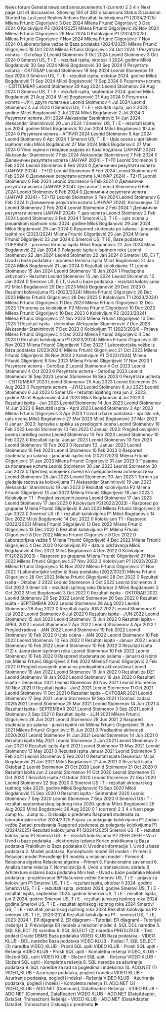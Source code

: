 News forum
General news and announcements
1
(current)
2
3
4
»
Next page
List of discussions. Showing 100 of 382 discussions
Status
Discussion Started by Last post Replies
Actions
Rezultati kolokvijuma P1 (2024/2025)
Milena Frtunić Gligorijević
3 Dec 2024
Milena Frtunić Gligorijević
3 Dec 2024
0
Kolokvijum P2 (2024/2025)
Milena Frtunić Gligorijević
29 Nov 2024
Milena Frtunić Gligorijević
29 Nov 2024
0
Kolokvijum P1 (2024/2025)
Milena Frtunić Gligorijević
7 Nov 2024
Milena Frtunić Gligorijević
7 Nov 2024
0
Laboratorijske vežbe iz Baza podataka (2024/2025)
Milena Frtunić Gligorijević
18 Oct 2024
Milena Frtunić Gligorijević
24 Oct 2024
1
Резултати испита - Октобар 2
Leonid Stoimenov
3 Oct 2024
Leonid Stoimenov
3 Oct 2024
0
Smerovi US, T i E - rezultati ispita, oktobar II 2024. godine
Miloš Bogdanović
30 Sep 2024
Miloš Bogdanović
30 Sep 2024
0
Резултати испита - ОКТОБАР
Leonid Stoimenov
19 Sep 2024
Leonid Stoimenov
19 Sep 2024
0
Smerovi US, T i E - rezultati ispita, oktobar 2024. godine
Miloš Bogdanović
11 Sep 2024
Miloš Bogdanović
11 Sep 2024
0
Резултати испита - СЕПТЕМБАР
Leonid Stoimenov
29 Aug 2024
Leonid Stoimenov
29 Aug 2024
0
Smerovi US, T i E - rezultati ispita, septembar 2024. godine
Miloš Bogdanović
21 Aug 2024
Miloš Bogdanović
21 Aug 2024
0
Резултати испита - ЈУН, друго полагање
Leonid Stoimenov
4 Jul 2024
Leonid Stoimenov
4 Jul 2024
0
Smerovi US, T i E - rezultati ispita, jun 2 2024. godine
Miloš Bogdanović
2 Jul 2024
Miloš Bogdanović
2 Jul 2024
0
Резултати испита ЈУН 2024
Aleksandar Stanimirović
14 Jun 2024
Aleksandar Stanimirović
20 Jun 2024
1
Smerovi US, T i E - rezultati ispita, jun 2024. godine
Miloš Bogdanović
10 Jun 2024
Miloš Bogdanović
10 Jun 2024
0
Резултати испита - АПРИЛ 2024
Leonid Stoimenov
5 Apr 2024
Leonid Stoimenov
6 Apr 2024
1
Smerovi US, T i E - Upis ocena u aprilskom ispitnom roku
Miloš Bogdanović
27 Mar 2024
Miloš Bogdanović
27 Mar 2024
0
Упис оцена и гледање радова из База података (ЈАНУАР 2024)
Aleksandar Stanimirović
7 Feb 2024
Aleksandar Stanimirović
7 Feb 2024
0
Делимични резултати испита (ЈАНУАР 2024) - Т+П1
Leonid Stoimenov
6 Feb 2024
Leonid Stoimenov
6 Feb 2024
0
Делимични резултати испита (ЈАНУАР 2024) - Т+П2
Leonid Stoimenov
6 Feb 2024
Leonid Stoimenov
6 Feb 2024
0
Делимични резултати испита (ЈАНУАР 2024) - Т2+П
Leonid Stoimenov
6 Feb 2024
Leonid Stoimenov
6 Feb 2024
0
Делимични резултати испита (ЈАНУАР 2024): Цео испит
Leonid Stoimenov
6 Feb 2024
Leonid Stoimenov
6 Feb 2024
0
Делимични резултати испита (ЈАНУАР 2024) - Т2+П2
Leonid Stoimenov
6 Feb 2024
Leonid Stoimenov
6 Feb 2024
0
Делимични резултати испита (ЈАНУАР 2024): Колоквијум Т2
Leonid Stoimenov
2 Feb 2024
Leonid Stoimenov
2 Feb 2024
1
Делимични резултати испита (ЈАНУАР 2024): Т део испита
Leonid Stoimenov
2 Feb 2024
Leonid Stoimenov
2 Feb 2024
1
Smerovi US, T i E - upis ocena u januarskom ispitnom roku 2024. godine
Miloš Bogdanović
29 Jan 2024
Miloš Bogdanović
29 Jan 2024
0
Raspored studenata po salama - januarski ispitni rok (2023/2024)
Milena Frtunić Gligorijević
23 Jan 2024
Milena Frtunić Gligorijević
23 Jan 2024
0
Smerovi US, T i E, Baze podataka 2ОЕУ6Б02 - promena termina ispita
Miloš Bogdanović
22 Jan 2024
Miloš Bogdanović
22 Jan 2024
0
Polaganje ispita u ispitnom roku
Leonid Stoimenov
22 Jan 2024
Leonid Stoimenov
22 Jan 2024
0
Smerovi US, E i T, Uvod u baze podataka - promena termina ispita
Miloš Bogdanović
21 Jan 2024
Miloš Bogdanović
21 Jan 2024
0
Rezultati kolokvijuma T1
Leonid Stoimenov
15 Jan 2024
Leonid Stoimenov
16 Jan 2024
1
Predispitne aktivnosti - Rezultati
Leonid Stoimenov
15 Jan 2024
Leonid Stoimenov
15 Jan 2024
0
Smerovi US, E i T, Uvod u baze podataka - rezultati kolokvijuma P2
Miloš Bogdanović
29 Dec 2023
Miloš Bogdanović
29 Dec 2023
0
Rezultati kolokvijuma P2 (2023/2024)
Milena Frtunić Gligorijević
28 Dec 2023
Milena Frtunić Gligorijević
28 Dec 2023
0
Kolokvijum T1 (2023/2024)
Milena Frtunić Gligorijević
11 Dec 2023
Milena Frtunić Gligorijević
12 Dec 2023
1
Priprema za kolokvijum P2
Milena Frtunić Gligorijević
10 Dec 2023
Milena Frtunić Gligorijević
10 Dec 2023
0
Kolokvijum P2 (2023/2024)
Milena Frtunić Gligorijević
27 Nov 2023
Milena Frtunić Gligorijević
10 Dec 2023
1
Rezultati ispita - decembar
Aleksandar Stanimirović
7 Dec 2023
Aleksandar Stanimirović
7 Dec 2023
0
Kolokvijum T1 (2023/2024) - Prijava
Milena Frtunić Gligorijević
4 Dec 2023
Milena Frtunić Gligorijević
4 Dec 2023
0
Rezultati kolokvijuma P1 (2023/2024)
Milena Frtunić Gligorijević
30 Nov 2023
Milena Frtunić Gligorijević
1 Dec 2023
1
Laboratorijske vežbe iz Baza podataka (2023/2024)
Milena Frtunić Gligorijević
21 Oct 2023
Milena Frtunić Gligorijević
28 Nov 2023
2
Kolokvijum P1 (2023/2024)
Milena Frtunić Gligorijević
8 Nov 2023
Milena Frtunić Gligorijević
17 Nov 2023
1
Резултати испита - Октобар 2
Leonid Stoimenov
4 Oct 2023
Leonid Stoimenov
4 Oct 2023
0
Резултати испита - Октобар 2023
Leonid Stoimenov
16 Sep 2023
Leonid Stoimenov
16 Sep 2023
0
Резултати испита - СЕПТЕМБАР 2023
Leonid Stoimenov
25 Aug 2023
Leonid Stoimenov
25 Aug 2023
0
Резултати испита - ЈУН2
Leonid Stoimenov
6 Jul 2023
Leonid Stoimenov
6 Jul 2023
0
Smer US - rezultati ispitnog roka jun 2, 2023. godine
Miloš Bogdanović
4 Jul 2023
Miloš Bogdanović
4 Jul 2023
0
Rezultati ispita - Jun 2023
Leonid Stoimenov
14 Jun 2023
Leonid Stoimenov
14 Jun 2023
0
Rezultati ispita - April 2023
Leonid Stoimenov
3 Apr 2023
Milena Frtunić Gligorijević
3 Apr 2023
1
Uvod u baze podataka - aprilski rok, upis ocena
Miloš Bogdanović
27 Mar 2023
Miloš Bogdanović
27 Mar 2023
0
Januar 2023: Ispravke u spisku sa predlogom ocena
Leonid Stoimenov
10 Feb 2023
Leonid Stoimenov
10 Feb 2023
0
Januar 2023: Pregled osvojenih poena i predlog ocena
Leonid Stoimenov
10 Feb 2023
Leonid Stoimenov
10 Feb 2023
0
Rezultati ispita, Januar 2023
Leonid Stoimenov
10 Feb 2023
Leonid Stoimenov
10 Feb 2023
0
Rezultati T2, Januar 2023
Leonid Stoimenov
10 Feb 2023
Leonid Stoimenov
10 Feb 2023
0
Raspored studenata po salama - januarski ispitni rok (2022/2023)
Milena Frtunić Gligorijević
31 Jan 2023
Milena Frtunić Gligorijević
31 Jan 2023
0
Правила за полагање испита
Leonid Stoimenov
30 Jan 2023
Leonid Stoimenov
30 Jan 2023
0
Преглед освојених поена на предиспитним активностима
Leonid Stoimenov
25 Jan 2023
Leonid Stoimenov
30 Jan 2023
1
Termin za gledanje radova sa kolokvijuma T1
Aleksandar Stanimirović
19 Jan 2023
Aleksandar Stanimirović
19 Jan 2023
0
Rezultati kolokvijuma P2
Milena Frtunić Gligorijević
13 Jan 2023
Milena Frtunić Gligorijević
18 Jan 2023
1
Kolokvijum T1 - Pregled osvojenih poena
Leonid Stoimenov
17 Jan 2023
Leonid Stoimenov
17 Jan 2023
0
Kolokvijum P2(2022/2023) - Raspored po grupama
Milena Frtunić Gligorijević
8 Jan 2023
Milena Frtunić Gligorijević
8 Jan 2023
0
Smerovi US i E - rezultati kolokvijuma P1
Miloš Bogdanović
14 Dec 2022
Miloš Bogdanović
14 Dec 2022
0
Kolokvijum T1 - Raspored (2022/2023)
Milena Frtunić Gligorijević
13 Dec 2022
Milena Frtunić Gligorijević
13 Dec 2022
0
Rezultati kolokvijuma P1
Milena Frtunić Gligorijević
8 Dec 2022
Milena Frtunić Gligorijević
8 Dec 2022
0
Laboratorijska vežba 5
Milena Frtunić Gligorijević
4 Dec 2022
Milena Frtunić Gligorijević
4 Dec 2022
0
Kolokvijum P2 - datum održavanja
Miloš Bogdanović
4 Dec 2022
Miloš Bogdanović
4 Dec 2022
0
Kolokvijum P1(2022/2023) - Raspored po grupama
Milena Frtunić Gligorijević
27 Nov 2022
Milena Frtunić Gligorijević
27 Nov 2022
0
Kolokvijum P1 (2022/2023)
Milena Frtunić Gligorijević
14 Nov 2022
Milena Frtunić Gligorijević
21 Nov 2022
1
Laboratorijske vežbe iz Baza podataka (2022/2023)
Milena Frtunić Gligorijević
28 Oct 2022
Milena Frtunić Gligorijević
28 Oct 2022
0
Rezultati ispita - Oktobar 2 2022
Leonid Stoimenov
3 Oct 2022
Leonid Stoimenov
3 Oct 2022
0
Smer US - rezultati ispitnog roka Oktobar 2
Miloš Bogdanović
3 Oct 2022
Miloš Bogdanović
3 Oct 2022
0
Rezultati ispita - OKTOBAR 2022
Leonid Stoimenov
20 Sep 2022
Leonid Stoimenov
20 Sep 2022
0
Rezultati ispita - SEPTEMBAR 2022
Leonid Stoimenov
28 Aug 2022
Leonid Stoimenov
28 Aug 2022
0
Rezultati ispita JUN2 2022
Leonid Stoimenov
6 Jul 2022
Leonid Stoimenov
6 Jul 2022
0
Rezultati ispita - JUN 2022
Leonid Stoimenov
15 Jun 2022
Leonid Stoimenov
15 Jun 2022
0
Rezultati ispita - APRIL 2022
Leonid Stoimenov
2 Apr 2022
Leonid Stoimenov
4 Apr 2022
1
Pregled radova - JAN 2022
Leonid Stoimenov
10 Feb 2022
Leonid Stoimenov
10 Feb 2022
0
Upis ocena - JAN 2022
Leonid Stoimenov
10 Feb 2022
Leonid Stoimenov
10 Feb 2022
0
Rezultati ispita - Januar 2022
Leonid Stoimenov
10 Feb 2022
Leonid Stoimenov
10 Feb 2022
0
Rezultati ispita (T2) u Janurskom ispitnom roku
Leonid Stoimenov
10 Feb 2022
Leonid Stoimenov
10 Feb 2022
0
Raspored studenata po salama - januarski ispitni rok
Milena Frtunić Gligorijević
2 Feb 2022
Milena Frtunić Gligorijević
2 Feb 2022
0
Pregled osvojenih poena na predispitnim aktivnostima
Leonid Stoimenov
19 Jan 2022
Leonid Stoimenov
19 Jan 2022
0
Rezultati za DZ1
Leonid Stoimenov
19 Jan 2022
Leonid Stoimenov
19 Jan 2022
0
Rezultati isipita - Decembar 2021
Leonid Stoimenov
30 Nov 2021
Leonid Stoimenov
30 Nov 2021
0
Rezultati ispita - Jun2 2021
Leonid Stoimenov
11 Oct 2021
Leonid Stoimenov
11 Oct 2021
0
Rezultati ispita - OKTOBAR 2021
Leonid Stoimenov
17 Sep 2021
Leonid Stoimenov
19 Sep 2021
1
Domaći zadaci 2020/2021
Leonid Stoimenov
25 Mar 2021
Leonid Stoimenov
14 Jun 2021
4
Rezultati ispita - SEPTEMBAR 2021
Leonid Stoimenov
3 Sep 2021
Leonid Stoimenov
3 Sep 2021
0
Rezultati ispita - JUN 2021
Milena Frtunić Gligorijević
26 Jun 2021
Leonid Stoimenov
28 Jun 2021
2
Raspored studenata po salama - junski ispitni rok
Milena Frtunić Gligorijević
15 Jun 2021
Milena Frtunić Gligorijević
15 Jun 2021
0
Predispitne aktivnosti 2020/2021
Leonid Stoimenov
14 Jun 2021
Leonid Stoimenov
14 Jun 2021
0
Rezultati ispita Maj 2021
Leonid Stoimenov
2 Jun 2021
Leonid Stoimenov
2 Jun 2021
0
Rezultati ispita April 2021
Leonid Stoimenov
13 May 2021
Leonid Stoimenov
13 May 2021
0
Rezultati ispita Januar 2021
Leonid Stoimenov
5 Feb 2021
Leonid Stoimenov
5 Feb 2021
0
Rezultati ispita Decembar
Miloš Bogdanović
21 Jan 2021
Miloš Bogdanović
21 Jan 2021
0
Rezultati ispita Oktobar 2
Leonid Stoimenov
21 Oct 2020
Leonid Stoimenov
21 Oct 2020
0
Rezultati ispita Jun 2
Leonid Stoimenov
14 Oct 2020
Leonid Stoimenov
15 Oct 2020
1
Rezultati ispita / Oktobar 2020
Leonid Stoimenov
22 Sep 2020
Leonid Stoimenov
22 Sep 2020
0
Smerovi US i T - rezultati oktobarskog ispitnog roka 2020. godine
Miloš Bogdanović
15 Sep 2020
Miloš Bogdanović
15 Sep 2020
0
Rezultati ispita - Septembar 2020
Leonid Stoimenov
7 Sep 2020
Leonid Stoimenov
7 Sep 2020
0
Smerovi US i T - rezultati septembarskog ispitnog roka 2020. godine
Miloš Bogdanović
26 Aug 2020
Miloš Bogdanović
26 Aug 2020
0
1
(current)
2
3
4
»
Next page
Jump to...
                    Jump to...
                    Diskusija o predmetu
                    Raspored studenata za laboratorijske vežbe 2024/2025
                    Prijava za polaganje kolokvijuma P1
                    Zadaci vežbe
                    Zadaci predavanja
                    Raspored studenata za polaganje kolokvijuma P1 (2024/2025)
                    Rezultati kolokvijuma P1 (2024/2025)
                    Smerovi US i E - rezultati kolokvijuma P1
                    Smerovi US i E - rezutati kolokvijuma P2
                    #EER
                    #EER - Win7
                    Uvod u baze podataka - elektronsko izdanje
                    Korice praktikuma iz Baza podataka
                    Praktikum iz Baza podataka
                    0. Uvodne informacije
                    1. Uvod u baze podataka
                    2. Modeli podataka, Konceptualni model
                    ER modeli - Primeri
                    3. Relacioni model
                    Prevođenje ER modela u relacioni model - Primeri
                    4. Relaciona algebra
                    Relaciona algebra - Primeri
                    5. Funkcionalne zavisnosti
                    6. Analiza šeme relacija
                    7. Normalizacija
                    8. Uvod u transakcionu obradu
                    9. Arhitekture sistama baza podataka
                    Mini test - Uvod u baze podataka
                    Modeli podataka i projektovanje BP
                    Računske vežbe
                    Smerovi US, T i E - prijava za kolokvijum P1
                    Smerovi US, T i E - rezultati ispita, oktobar II 2024. godine
                    Smerovi US, T i E - rezultati ispita, oktobar 2024. godine
                    Smerovi US, T i E - rezultati ispita, septembar 2024. godine
                    Smerovi US, T i E - rezultati ispita, jun 2 2024. godine
                    Smerovi US, T i E - rezultati junskog ispitnog roka 2024. godine
                    Smerovi US, T i E - rezultati aprilskog ispitnog roka 2024
                    Smerovi US, T i E - rezultati januarskog ispitnog roka 2024
                    Rezultati kolokvijuma P2 - smerovi US, T i E, 2023-2024
                    Rezultati kolokvijuma P1 - smerovi US, T i E, 2023-2024
                    1. ER dijagrami
                    2. ER dijagrami - Tutorijali
                    ER dijagrami - Tutorijali (rešenja)
                    3. Prevodjenje ER modela u relacioni model
                    4. SQL DDL naredbe
                    5. SQL SELECT (1) naredba
                    6. SQL SELECT (2) naredba
                    PREDUZECE - Test podaci
                    Oracle DBMS
                    Baza podataka VIDEO KLUB
                    Baza podataka - VIDEO KLUB - DDL naredbe
                    Baza podataka VIDEO KLUB - Podaci
                    7. SQL SELECT (3) naredba
                    VIDEO_KLUB - Prosti SQL upiti
                    VIDEO KLUB - Prosti SQL upiti - Rešenja
                    VIDEO KLUB - Prosti SQL upiti - Kompletna rešenja
                    VIDEO_KLUB - Složeni SQL upiti
                    VIDEO KLUB - Složeni SQL upiti - Rešenja
                    VIDEO KLUB - Složeni SQL upiti - Kompletna rešenja
                    8. SQL naredbe za ažuriranje podataka
                    9. SQL naredbe za rad sa pogledima i indeksima
                    10. ADO.NET (1)
                    VIDEO_KLUB - Azuriranje podataka, pogledi i indeksi
                    VIDEO KLUB - Azuriranje podataka, pogledi i indeksi - Rešenja
                    VIDEO KLUB - Azuriranje podataka, pogledi i indeksi - Kompletna rešenja
                    11. ADO.NET (2)
                    VIDEO_KLUB - ADO.NET (Command, DataReader)
                    Rešenja - VIDEO KLUB - ADO.NET (Command, DataReader)
                    VIDEO KLUB - ADO.NET (DataAdapter, DataSet, Transaction)
                    Rešenja - VIDEO KLUB - ADO.NET (DataAdapter, DataSet, Transaction)
         Diskusija o predmetu ►